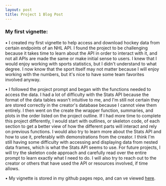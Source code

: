 ```yaml
---
layout: post
title: Project 1 Blog Post
---
```


### My first vignette: 
• I created my first vignette to help access and download hockey data from certain endpoints of an NHL API. I found the project to be challenging because it takes time to learn about the API in order to interact with it, and not all APIs are made the same or make initial sense to users. I knew that I would enjoy working with sports statistics, but I didn't understand to what degree. I now know that the sport itself may not matter because I will enjoy working with the numbers, but it's nice to have some team favorites involved anyway.

• I followed the project prompt and began with the functions needed to access the data. I had a lot of difficulty with the Stats API because the format of the data tables wasn't intuitive to me, and I'm still not certain they are stored correctly in the creator's database because I cannot view them entirely. I then went on the create the wrapper function, summaries, and plots in the order listed on the project outline. If I had more time to complete this project differently, I would start with outlines, or skeleton code, of each section to get a better view of how the different parts will interact and rely on previous functions. I would also try to learn more about the Stats API and how to use it, preferably with demonstrations from the creator. I think I'm still having some difficulty with accessing and displaying data from nested data frames, which is what the Stats API seems to use. For future projects, I will try the skeleton code approach and carefully read over the entire prompt to learn exactly what I need to do. I will also try to reach out to the creator or others that have used the API or resources involved, if time allows.
  
• My vignette is stored in my github pages repo, and can ve viewed [here](https://github.com/kmlopez12/ST558-Project1).
